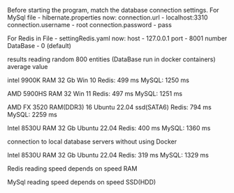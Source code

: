 Before starting the program, match the database connection settings.
For MySql file - hibernate.properties
now:
connection.url - localhost:3310
connection.username - root
connection.password - pass


For Redis in File - settingRedis.yaml
now:
host - 127.0.0.1
port - 8001
number DataBase - 0 (default)

results reading random 800 entities (DataBase run in docker containers)
average value

intel 9900K RAM 32 Gb Win 10
Redis:	 499 ms
MySQL:	1250 ms

AMD  5900HS RAM 32 Win 11
Redis:	 497 ms
MySQL:	1251 ms

AMD FX 3520 RAM(DDR3) 16 Ubuntu 22.04 ssd(SATA6)
Redis:	 794 ms
MySQL:	2259 ms

Intel 8530U RAM 32 Gb Ubuntu 22.04
Redis:	 400 ms
MySQL:	1360 ms


connection to local database servers without using Docker

Intel 8530U RAM 32 Gb Ubuntu 22.04
Redis:	 319 ms
MySQL:	1329 ms

Redis reading speed depends on speed RAM

MySql reading speed depends on speed SSD(HDD)

